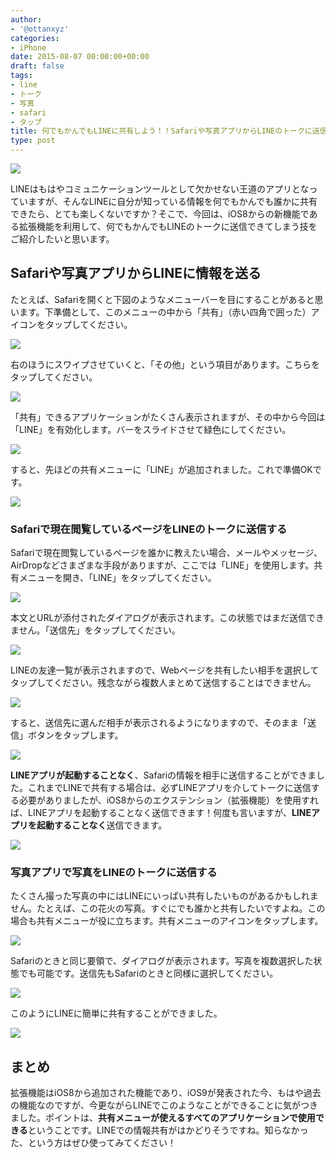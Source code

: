 ```yaml
---
author:
- '@ottanxyz'
categories:
- iPhone
date: 2015-08-07 00:00:00+00:00
draft: false
tags:
- line
- トーク
- 写真
- safari
- タップ
title: 何でもかんでもLINEに共有しよう！！Safariや写真アプリからLINEのトークに送信する方法
type: post
---
```


![](150807-55c481ad8e5ed.png)

LINEはもはやコミュニケーションツールとして欠かせない王道のアプリとなっていますが、そんなLINEに自分が知っている情報を何でもかんでも誰かに共有できたら、とても楽しくないですか？そこで、今回は、iOS8からの新機能である拡張機能を利用して、何でもかんでもLINEのトークに送信できてしまう技をご紹介したいと思います。

## Safariや写真アプリからLINEに情報を送る

たとえば、Safariを開くと下図のようなメニューバーを目にすることがあると思います。下準備として、このメニューの中から「共有」（赤い四角で囲った）アイコンをタップしてください。

![](150807-55c481eec7b3a.png)

右のほうにスワイプさせていくと、「その他」という項目があります。こちらをタップしてください。

![](150807-55c481b0d7224.png)

「共有」できるアプリケーションがたくさん表示されますが、その中から今回は「LINE」を有効化します。バーをスライドさせて緑色にしてください。

![](150807-55c481b364273.png)

すると、先ほどの共有メニューに「LINE」が追加されました。これで準備OKです。

![](150807-55c481b54a477.png)

### Safariで現在閲覧しているページをLINEのトークに送信する

Safariで現在閲覧しているページを誰かに教えたい場合、メールやメッセージ、AirDropなどさまざまな手段がありますが、ここでは「LINE」を使用します。共有メニューを開き、「LINE」をタップしてください。

![](150807-55c481b84b05a.png)

本文とURLが添付されたダイアログが表示されます。この状態ではまだ送信できません。「送信先」をタップしてください。

![](150807-55c481badb8f7.png)

LINEの友達一覧が表示されますので、Webページを共有したい相手を選択してタップしてください。残念ながら複数人まとめて送信することはできません。

![](150807-55c481bcd288b.png)

すると、送信先に選んだ相手が表示されるようになりますので、そのまま「送信」ボタンをタップします。

![](150807-55c481bf08647.png)

**LINEアプリが起動することなく**、Safariの情報を相手に送信することができました。これまでLINEで共有する場合は、必ずLINEアプリを介してトークに送信する必要がありましたが、iOS8からのエクステンション（拡張機能）を使用すれば、LINEアプリを起動することなく送信できます！何度も言いますが、**LINEアプリを起動することなく**送信できます。

![](150807-55c481c09f851.png)

### 写真アプリで写真をLINEのトークに送信する

たくさん撮った写真の中にはLINEにいっぱい共有したいものがあるかもしれません。たとえば、この花火の写真。すぐにでも誰かと共有したいですよね。この場合も共有メニューが役に立ちます。共有メニューのアイコンをタップします。

![](150807-55c481c276824.png)

Safariのときと同じ要領で、ダイアログが表示されます。写真を複数選択した状態でも可能です。送信先もSafariのときと同様に選択してください。

![](150807-55c481c53e5e0.png)

このようにLINEに簡単に共有することができました。

![](150807-55c481c752a33.png)

## まとめ

拡張機能はiOS8から追加された機能であり、iOS9が発表された今、もはや過去の機能なのですが、今更ながらLINEでこのようなことができることに気がつきました。ポイントは、**共有メニューが使えるすべてのアプリケーションで使用できる**ということです。LINEでの情報共有がはかどりそうですね。知らなかった、という方はぜひ使ってみてください！
